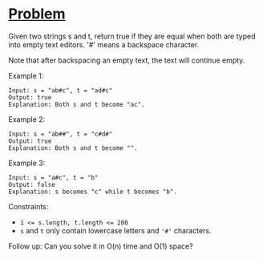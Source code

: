 # [Problem](https://leetcode.com/problems/backspace-string-compare/)

Given two strings s and t, return true if they are equal when both are typed into empty text editors. '#' means a backspace character.

Note that after backspacing an empty text, the text will continue empty.

Example 1:

```
Input: s = "ab#c", t = "ad#c"
Output: true
Explanation: Both s and t become "ac".
```

Example 2:

```
Input: s = "ab##", t = "c#d#"
Output: true
Explanation: Both s and t become "".
```

Example 3:

```
Input: s = "a#c", t = "b"
Output: false
Explanation: s becomes "c" while t becomes "b".
```

Constraints:

- `1 <= s.length, t.length <= 200`
- `s` and `t` only contain lowercase letters and `'#'` characters.


Follow up: Can you solve it in O(n) time and O(1) space?